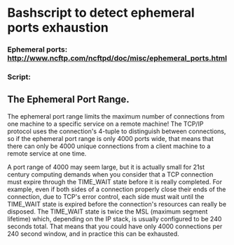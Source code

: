 # Bashscript to detect ephemeral ports exhaustion

### Ephemeral ports: http://www.ncftp.com/ncftpd/doc/misc/ephemeral_ports.html
### Script:

## The Ephemeral Port Range.

The ephemeral port range limits the maximum number of connections from one machine to a specific service on a remote machine! The TCP/IP protocol uses the connection's 4-tuple to distinguish between connections, so if the ephemeral port range is only 4000 ports wide, that means that there can only be 4000 unique connections from a client machine to a remote service at one time.

A port range of 4000 may seem large, but it is actually small for 21st century computing demands when you consider that a TCP connection must expire through the TIME_WAIT state before it is really completed.  For example, even if both sides of a connection properly close their ends of the connection, due to TCP's error control, each side must wait until the TIME_WAIT state is expired before the connection's resources can really be disposed.  The TIME_WAIT state is twice the MSL (maximum segment lifetime) which, depending on the IP stack, is usually configured to be 240 seconds total.  That means that you could have only 4000 connections per 240 second window, and in practice this can be exhausted.
